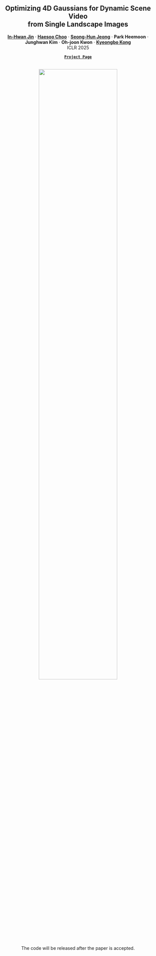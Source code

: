 <h2 align="center">Optimizing 4D Gaussians for Dynamic Scene Video<br>from Single Landscape Images</h2>
<p align="center">
  <a href="https://www.pnu-cvsp.com/members/inhwan"><strong>In-Hwan Jin</strong></a>
  ·  
  <a href="https://www.pnu-cvsp.com/members/haesoo"><strong>Haesoo Choo</strong></a>
  ·  
  <a href="https://www.pnu-cvsp.com/members/shj"><strong>Seong-Hun Jeong</strong></a>
  ·    
  <strong>Park Heemoon</strong>
  ·  
  <strong>Junghwan Kim</strong>
  ·  
  <strong>Oh-joon Kwon</strong>
  ·  
  <a href="https://www.pnu-cvsp.com/prof"><strong>Kyeongbo Kong</strong></a>
  <br>
  ICLR 2025
</p>

<p align="center">
  <a href="https://inhwanjin.github.io/ICLR_3D_MOM/"><strong><code>Project Page</code></strong></a>
</p>

<div align='center'>
  <br><img src="3D-MOM_title.gif" width=70%>
  
The code will be released after the paper is accepted.

<br>

</div>
